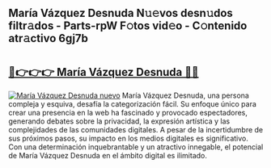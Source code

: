 ## María Vázquez Desnuda N𝚞𝚎vos desn𝚞dos filtr𝚊dos - Parts-rpW F𝚘tos vid𝚎o - C𝚘ntenido atr𝚊ctivo 6gj7b

# <h2><a href="http://mb8xr6.tromn.icu/?c=Mar%c3%ada+V%c3%a1zquez+Desnuda">🔗👉👉👉 María Vázquez Desnuda 🔗🔗</a></h2>

[![María Vázquez Desnuda nuevo](https://i.imgur.com/pEAQMta.gif)](http://mb8xr6.tromn.icu/?c=Mar%c3%ada+V%c3%a1zquez+Desnuda)
María Vázquez Desnuda, una persona compleja y esquiva, desafía la categorización fácil. Su enfoque único para crear una presencia en la web ha fascinado y provocado espectadores, generando debates sobre la privacidad, la expresión artística y las complejidades de las comunidades digitales. A pesar de la incertidumbre de sus próximos pasos, su impacto en los medios digitales es significativo. Con una determinación inquebrantable y un atractivo innegable, el potencial de María Vázquez Desnuda en el ámbito digital es ilimitado.
